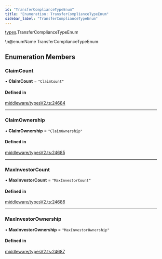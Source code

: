 ```yaml
---
id: "TransferComplianceTypeEnum"
title: "Enumeration: TransferComplianceTypeEnum"
sidebar_label: "TransferComplianceTypeEnum"
---
```


[types](../../../modules/Types/Types.md).TransferComplianceTypeEnum

\n@enumName TransferComplianceTypeEnum

## Enumeration Members

### ClaimCount

• **ClaimCount** = ``"ClaimCount"``

#### Defined in

[middleware/typesV2.ts:24684](https://github.com/PolymeshAssociation/polymesh-sdk/blob/31fdce23/src/middleware/typesV2.ts#L24684)

___

### ClaimOwnership

• **ClaimOwnership** = ``"ClaimOwnership"``

#### Defined in

[middleware/typesV2.ts:24685](https://github.com/PolymeshAssociation/polymesh-sdk/blob/31fdce23/src/middleware/typesV2.ts#L24685)

___

### MaxInvestorCount

• **MaxInvestorCount** = ``"MaxInvestorCount"``

#### Defined in

[middleware/typesV2.ts:24686](https://github.com/PolymeshAssociation/polymesh-sdk/blob/31fdce23/src/middleware/typesV2.ts#L24686)

___

### MaxInvestorOwnership

• **MaxInvestorOwnership** = ``"MaxInvestorOwnership"``

#### Defined in

[middleware/typesV2.ts:24687](https://github.com/PolymeshAssociation/polymesh-sdk/blob/31fdce23/src/middleware/typesV2.ts#L24687)
